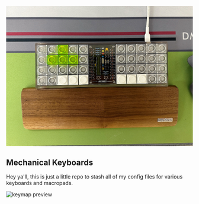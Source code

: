 
![keyboards preview](keyboard_preview.JPG)

## Mechanical Keyboards

Hey ya'll, this is just a little repo to stash all of my config files for various keyboards and macropads.


![keymap preview](keymap_preview.JPG)
